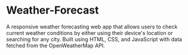 # Weather-Forecast
A responsive weather forecasting web app that allows users to check current weather conditions by either using their device's location or searching for any city. Built using HTML, CSS, and JavaScript with data fetched from the OpenWeatherMap API.
